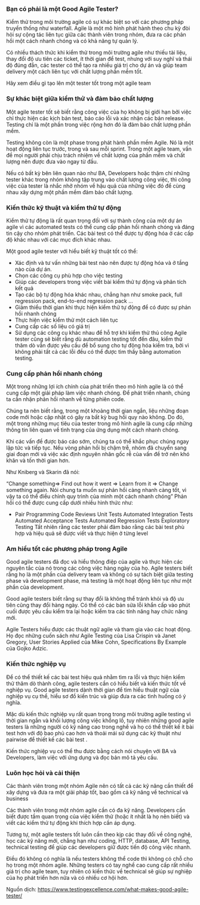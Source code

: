 ### Bạn có phải là một Good Agile Tester?
Kiểm thử trong môi trường agile có sự khác biệt so với các phương pháp truyền thống như waterfall. Agile là một mô hình phát hành theo chu kỳ đòi hỏi sự cộng tác liên tục giữa các thành viên trong nhóm, đưa ra các phản hồi một cách nhanh chóng và có khả năng tự quản lý.

Có nhiều thách thức khi kiểm thử trong môi trường agile như thiếu tài liệu, thay đổi độ ưu tiên các ticket, ít thời gian để test, nhưng với suy nghĩ và thái độ đúng đắn, các tester có thể tạo ra nhiều giá trị cho dự án và giúp team delivery một cách liên tục với chất lượng phần mềm tốt.

Hãy xem điều gì tạo lên một tester tốt trong một agile team

### Sự khác biệt giữa kiểm thử và đảm bảo chất lượng

Một agile tester tốt sẽ biết rằng công việc của họ không bị giới hạn bởi việc chỉ thực hiện các kịch bản test, báo cáo lỗi và xác nhận các bản release. Testing chỉ là một phần trong việc rộng hơn đó là đảm bảo chất lượng phần mềm.

Testing không còn là một phase trong phát hành phần mềm Agile. Nó là một hoạt động liên tục trước, trong và sau mỗi sprint. Trong một agile team, vấn đề mọi người phải chịu trách nhiệm về chất lượng của phần mềm và chất lượng nên được đưa vào ngay từ đầu.

Nếu có bất kỳ bên liên quan nào như BA, Developers hoặc thậm chí những tester khác trong nhóm không tập trung vào chất lượng công việc, thì công việc của tester là nhắc nhở nhóm về hậu quả của những việc đó để cùng nhau xây dựng một phần mềm đảm bảo chất lượng.

### Kiến thức kỹ thuật và kiểm thử tự động
Kiểm thử tự động là rất quan trọng đối với sự thành công của một dự án agile vì các automated tests có thể cung cấp phản hồi nhanh chóng và đáng tin cậy cho nhóm phát triển. Các bài test có thể được tự động hóa ở các cấp độ khác nhau với các mục đích khác nhau.

Một good agile tester với hiểu biết kỹ thuật tốt có thể:

- Xác định và tư vấn những bài test nào nên được tự động hóa và ở tầng nào của dự án.
- Chọn các công cụ phù hợp cho việc testing
- Giúp các developers trong việc viết bài kiểm thử tự động và phân tích kết quả
- Tạo các bộ tự động hóa khác nhau, chẳng hạn như  smoke pack, full regression pack, end-to-end regression pack ...
- Giảm thiểu thời gian khi thực hiện kiểm thử tự động để có được sự phản hồi nhanh chóng
- Thực hiện việc kiểm thử một cách liên tục
- Cung cấp các số liệu có giá trị
- Sử dụng các công cụ khác nhau để hỗ trợ khi kiểm thử thủ công
Agile tester cũng sẽ biết rằng dù automation testing tốt đến đâu, kiểm thử thăm dò vẫn được yêu cầu để bổ sung cho tự động hóa kiểm tra, bởi vì không phải tất cả các lỗi đều có thể được tìm thấy bằng automation testing.
### Cung cấp phản hồi nhanh chóng
Một trong những lợi ích chính của phát triển theo mô hình agile là có thể cung cấp một giải pháp làm việc nhanh chóng. Để phát triển nhanh, chúng ta cần nhận phản hồi nhanh về từng phiên code.

Chúng ta nên biết rằng, trong một khoảng thời gian ngắn, liệu những đoạn code mới hoặc cập nhật có gây ra bất kỳ bug hồi quy nào không. Do đó, một trong những mục tiêu của tester trong mô hình agile là cung cấp những thông tin liên quan về tình trạng của ứng dụng một cách nhanh chóng.

Khi các vấn đề được báo cáo sớm, chúng ta có thể khắc phục chúng ngay lập tức và tiếp tục. Nếu vòng phản hồi bị chậm trễ, nhóm đã chuyển sang giai đoạn mới và việc xác định nguyên nhân gốc rễ của vấn đề trở nên khó khăn và tốn thời gian hơn.

Như Kniberg và Skarin đã nói:

“Change something=> Find out how it went => Learn from it => Change something again. Nói chung ta muốn sự phản hồi càng nhanh càng tốt, vì vậy ta có thể điều chỉnh quy trình của mình một cách nhanh chóng”
Phản hồi có thể được cung cấp dưới nhiều hình thức như:
- Pair Programming
Code Reviews
Unit Tests
Automated Integration Tests
Automated Acceptance Tests
Automated Regression Tests
Exploratory Testing
Tất nhiên rằng các tester phải đảm bảo rằng các bài test phù hợp và hiệu quả sẽ được viết và thực hiện ở từng level

### Am hiểu tốt các phương pháp trong Agile
Good agile testers đã đọc và hiểu thông điệp của agile và thực hiện các nguyên tắc của nó trong các công việc hàng ngày của họ. Agile testers biết rằng họ là một phần của delivery team và không có sự tách biệt giữa testing phase và development phase, mà testing là một hoạt động liên tục như một phần của development. 

Good agile testers biết rằng sự thay đổi là không thể tránh khỏi và độ ưu tiên cũng thay đổi hàng ngày. Có thể có các bản sửa lỗi khẩn cấp vào phút cuối được yêu cầu kiểm tra lại hoặc kiểm tra các tính năng hay chức năng mới.

Agile Testers hiểu được các thuật ngữ agile và tham gia vào các hoạt động. Họ đọc những cuốn sách như Agile Testing của Lisa Crispin và Janet Gregory,  User Stories Applied của Mike Cohn, Specifications By Example của Gojko Adzic.

### Kiến thức nghiệp vụ
Để có thể thiết kế các bài test hiệu quả nhằm tìm ra lỗi và thực hiện kiểm thử thăm dò thành công, agile testers cần có hiểu biết và kiến thức tốt về nghiệp vụ.
Good agile testers dành thời gian để tìm hiểu thuật ngữ của nghiệp vụ cụ thể, hiểu sơ đồ kiến trúc và giúp đưa ra các tình huống có ý nghĩa.

Mặc dù kiến thức nghiệp vụ rất quan trọng trong môi trường agile testing vì thời gian ngắn và khối lượng công việc khổng lồ, tuy nhiên những good agile testers là những người có kỹ năng cao trong nghề và họ có thể thiết kế ít bài test hơn với độ bao phủ cao hơn và thoải mái sử dụng các kỹ thuật như pairwise để thiết kế các bài test .

Kiến thức nghiệp vụ có thể thu được bằng cách nói chuyện với BA và Developers, làm việc với ứng dụng và đọc bản mô tả yêu cầu.
### Luôn học hỏi và cải thiện
Các thành viên trong một nhóm Agile nên có tất cả các kỹ năng cần thiết để xây dựng và đưa ra một giải pháp tốt, bao gồm cả kỹ năng về technical  và business 

Các thành viên trong một nhóm agile cần có đa kỹ năng. Developers cần biết được tầm quan trọng của việc kiểm thử (hoặc ít nhất là họ nên biết) và viết các kiểm thử tự động khi thích hợp cần áp dụng.

Tương tự, một agile testers tốt luôn cần theo kịp các thay đổi về công nghệ, học các kỹ năng mới, chẳng hạn như coding, HTTP, database, API Testing, technical testing để giúp các developers giữ được tiến độ công việc  nhanh.

Điều đó không có nghĩa là nếu testers không thể code thì không có chỗ cho họ trong một nhóm agile. Những testers có tay nghề cao cung cấp rất nhiều giá trị cho agile team, tuy nhiên có kiến thức về technical sẽ giúp sự nghiệp của họ phát triển hơn nữa và có nhiều cơ hội hơn.

Nguồn dịch: https://www.testingexcellence.com/what-makes-good-agile-tester/